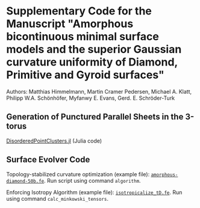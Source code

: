 # Supplementary Code for the Manuscript "Amorphous bicontinuous minimal surface models and the superior Gaussian curvature uniformity of Diamond, Primitive and Gyroid surfaces"
Authors: Matthias Himmelmann, Martin Cramer Pedersen, Michael A. Klatt, Philipp W.A. Schönhöfer, Myfanwy E. Evans, Gerd. E. Schröder-Turk

## Generation of Punctured Parallel Sheets in the 3-torus

[DisorderedPointClusters.jl](https://github.com/matthiashimmelmann/DisorderedPointClusters.jl) (Julia code)

## Surface Evolver Code

Topology-stabilized curvature optimization (example file): [`amorphous-diamond-50b.fe`](https://github.com/matthiashimmelmann/GaussCurvatureHeterogeneity/blob/main/amorphous-diamond-50b.fe). Run script using command `algorithm`.

Enforcing Isotropy Algorithm (example file): [`isotropicalize_tD.fe`](https://github.com/matthiashimmelmann/GaussCurvatureHeterogeneity/blob/main/isotropicalize_tD.fe). Run using command `calc_minkowski_tensors`.

